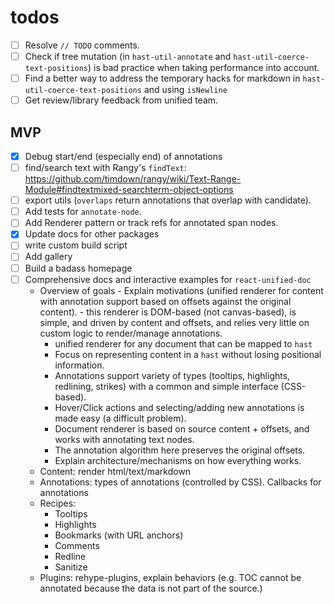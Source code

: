 # todos

- [ ] Resolve `// TODO` comments.
- [ ] Check if tree mutation (in `hast-util-annotate` and `hast-util-coerce-text-positions`) is bad practice when taking performance into account.
- [ ] Find a better way to address the temporary hacks for markdown in `hast-util-coerce-text-positions` and using `isNewline`
- [ ] Get review/library feedback from unified team.

## MVP
- [x] Debug start/end (especially end) of annotations
- [ ] find/search text with Rangy's `findText`: https://github.com/timdown/rangy/wiki/Text-Range-Module#findtextmixed-searchterm-object-options
- [ ] export utils (`overlaps` return annotations that overlap with candidate).
- [ ] Add tests for `annotate-node`.
- [ ] Add Renderer pattern or track refs for annotated span nodes.
- [x] Update docs for other packages
- [ ] write custom build script
- [ ] Add gallery
- [ ] Build a badass homepage
- [ ] Comprehensive docs and interactive examples for `react-unified-doc`
  - Overview of goals
		- Explain motivations (unified renderer for content with annotation support based on offsets against the original content).
		- this renderer is DOM-based (not canvas-based), is simple, and driven by content and offsets, and relies very little on custom logic to render/manage annotations.
    - unified renderer for any document that can be mapped to `hast`
    - Focus on representing content in a `hast` without losing positional information.
    - Annotations support variety of types (tooltips, highlights, redlining, strikes) with a common and simple interface (CSS-based).
    - Hover/Click actions and selecting/adding new annotations is made easy (a difficult problem).
    - Document renderer is based on source content + offsets, and works with annotating text nodes.
    - The annotation algorithm here preserves the original offsets.
	- Explain architecture/mechanisms on how everything works.
  - Content: render html/text/markdown
  - Annotations: types of annotations (controlled by CSS). Callbacks for annotations
  - Recipes:
    - Tooltips
    - Highlights
    - Bookmarks (with URL anchors)
    - Comments
    - Redline
	- Sanitize
  - Plugins: rehype-plugins, explain behaviors (e.g. TOC cannot be annotated because the data is not part of the source.)

<!-- Links -->

[unified]: https://unifiedjs.com/
